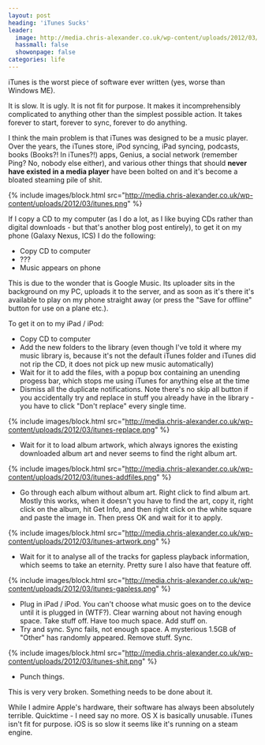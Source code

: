 ```yaml
---
layout: post
heading: 'iTunes Sucks'
leader:
  image: http://media.chris-alexander.co.uk/wp-content/uploads/2012/03/itunes.png
  hassmall: false
  showonpage: false
categories: life
---
```


iTunes is the worst piece of software ever written (yes, worse than Windows ME).

It is slow. It is ugly. It is not fit for purpose. It makes it incomprehensibly complicated to anything other than the simplest possible action. It takes forever to start, forever to sync, forever to do anything.

I think the main problem is that iTunes was designed to be a music player. Over the years, the iTunes store, iPod syncing, iPad syncing, podcasts, books (Books?! In iTunes?!) apps, Genius, a social network (remember Ping? No, nobody else either), and various other things that should **never have existed in a media player** have been bolted on and it's become a bloated steaming pile of shit.

{% include images/block.html src="http://media.chris-alexander.co.uk/wp-content/uploads/2012/03/itunes.png" %}

If I copy a CD to my computer (as I do a lot, as I like buying CDs rather than digital downloads - but that's another blog post entirely), to get it on my phone (Galaxy Nexus, ICS) I do the following:

* Copy CD to computer
* ???
* Music appears on phone

This is due to the wonder that is Google Music. Its uploader sits in the background on my PC, uploads it to the server, and as soon as it's there it's available to play on my phone straight away (or press the "Save for offline" button for use on a plane etc.).

To get it on to my iPad / iPod:

* Copy CD to computer
* Add the new folders to the library (even though I've told it where my music library is, because it's not the default iTunes folder and iTunes did not rip the CD, it does not pick up new music automatically)
* Wait for it to add the files, with a popup box containing an unending progess bar, which stops me using iTunes for anything else at the time
* Dismiss all the duplicate notifications. Note there's no skip all button if you accidentally try and replace in stuff you already have in the library - you have to click "Don't replace" every single time.

{% include images/block.html src="http://media.chris-alexander.co.uk/wp-content/uploads/2012/03/itunes-replace.png" %}

* Wait for it to load album artwork, which always ignores the existing downloaded album art and never seems to find the right album art.

{% include images/block.html src="http://media.chris-alexander.co.uk/wp-content/uploads/2012/03/itunes-addfiles.png" %}

* Go through each album without album art. Right click to find album art. Mostly this works, when it doesn't you have to find the art, copy it, right click on the album, hit Get Info, and then right click on the white square and paste the image in. Then press OK and wait for it to apply.

{% include images/block.html src="http://media.chris-alexander.co.uk/wp-content/uploads/2012/03/itunes-artwork.png" %}

* Wait for it to analyse all of the tracks for gapless playback information, which seems to take an eternity. Pretty sure I also have that feature off.

{% include images/block.html src="http://media.chris-alexander.co.uk/wp-content/uploads/2012/03/itunes-gapless.png" %}

* Plug in iPad / iPod. You can't choose what music goes on to the device until it is plugged in (WTF?). Clear warning about not having enough space. Take stuff off. Have too much space. Add stuff on.
* Try and sync. Sync fails, not enough space. A mysterious 1.5GB of "Other" has randomly appeared. Remove stuff. Sync.

{% include images/block.html src="http://media.chris-alexander.co.uk/wp-content/uploads/2012/03/itunes-shit.png" %}

* Punch things.

This is very very broken. Something needs to be done about it.

While I admire Apple's hardware, their software has always been absolutely terrible. Quicktime - I need say no more. OS X is basically unusable. iTunes isn't fit for purpose. iOS is so slow it seems like it's running on a steam engine.
